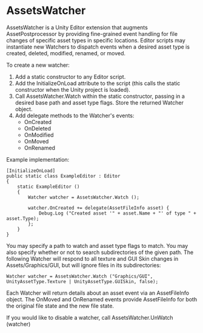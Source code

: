 AssetsWatcher
=============

AssetsWatcher is a Unity Editor extension that augments AssetPostprocessor by providing fine-grained event handling for file changes of specific asset types in specific locations. Editor scripts may instantiate new Watchers to dispatch events when a desired asset type is created, deleted, modified, renamed, or moved.

To create a new watcher:

1. Add a static constructor to any Editor script.
2. Add the InitializeOnLoad attribute to the script (this calls the static constructor when the Unity project is loaded).
3. Call AssetsWatcher.Watch within the static constructor, passing in a desired base path and asset type flags. Store the returned Watcher object.
4. Add delegate methods to the Watcher's events:
	- OnCreated
	- OnDeleted
	- OnModified
	- OnMoved
	- OnRenamed

Example implementation:
	
	[InitializeOnLoad]
	public static class ExampleEditor : Editor
	{
		static ExampleEditor ()
		{
			Watcher watcher = AssetsWatcher.Watch ();
			
			watcher.OnCreated += delegate(AssetFileInfo asset) {
				Debug.Log ("Created asset '" + asset.Name + "' of type " + asset.Type);
			};
		}
	}

You may specify a path to watch and asset type flags to match. You may also specify whether or not to search subdirectories of the given path. The following Watcher will respond to all texture and GUI Skin changes in Assets/Graphics/GUI, but will ignore files in its subdirectories:

	Watcher watcher = AssetsWatcher.Watch ("Graphics/GUI", UnityAssetType.Texture | UnityAssetType.GUISkin, false);

Each Watcher will return details about an asset event via an AssetFileInfo object. The OnMoved and OnRenamed events provide AssetFileInfo for both the original file state and the new file state.

If you would like to disable a watcher, call AssetsWatcher.UnWatch (watcher)